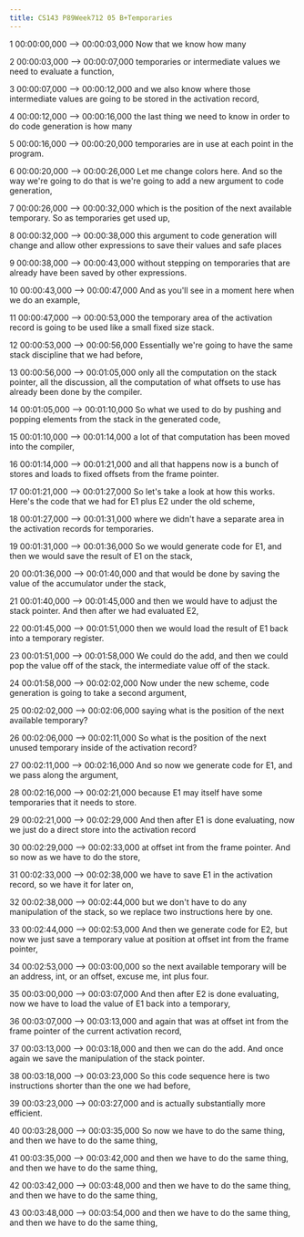 ```yaml
---
title: CS143 P89Week712 05 B+Temporaries
---
```


1
00:00:00,000 --> 00:00:03,000
Now that we know how many

2
00:00:03,000 --> 00:00:07,000
temporaries or intermediate values we need to evaluate a function,

3
00:00:07,000 --> 00:00:12,000
and we also know where those intermediate values are going to be stored in the activation record,

4
00:00:12,000 --> 00:00:16,000
the last thing we need to know in order to do code generation is how many

5
00:00:16,000 --> 00:00:20,000
temporaries are in use at each point in the program.

6
00:00:20,000 --> 00:00:26,000
Let me change colors here. And so the way we're going to do that is we're going to add a new argument to code generation,

7
00:00:26,000 --> 00:00:32,000
which is the position of the next available temporary. So as temporaries get used up,

8
00:00:32,000 --> 00:00:38,000
this argument to code generation will change and allow other expressions to save their values and safe places

9
00:00:38,000 --> 00:00:43,000
without stepping on temporaries that are already have been saved by other expressions.

10
00:00:43,000 --> 00:00:47,000
And as you'll see in a moment here when we do an example,

11
00:00:47,000 --> 00:00:53,000
the temporary area of the activation record is going to be used like a small fixed size stack.

12
00:00:53,000 --> 00:00:56,000
Essentially we're going to have the same stack discipline that we had before,

13
00:00:56,000 --> 00:01:05,000
only all the computation on the stack pointer, all the discussion, all the computation of what offsets to use has already been done by the compiler.

14
00:01:05,000 --> 00:01:10,000
So what we used to do by pushing and popping elements from the stack in the generated code,

15
00:01:10,000 --> 00:01:14,000
a lot of that computation has been moved into the compiler,

16
00:01:14,000 --> 00:01:21,000
and all that happens now is a bunch of stores and loads to fixed offsets from the frame pointer.

17
00:01:21,000 --> 00:01:27,000
So let's take a look at how this works. Here's the code that we had for E1 plus E2 under the old scheme,

18
00:01:27,000 --> 00:01:31,000
where we didn't have a separate area in the activation records for temporaries.

19
00:01:31,000 --> 00:01:36,000
So we would generate code for E1, and then we would save the result of E1 on the stack,

20
00:01:36,000 --> 00:01:40,000
and that would be done by saving the value of the accumulator under the stack,

21
00:01:40,000 --> 00:01:45,000
and then we would have to adjust the stack pointer. And then after we had evaluated E2,

22
00:01:45,000 --> 00:01:51,000
then we would load the result of E1 back into a temporary register.

23
00:01:51,000 --> 00:01:58,000
We could do the add, and then we could pop the value off of the stack, the intermediate value off of the stack.

24
00:01:58,000 --> 00:02:02,000
Now under the new scheme, code generation is going to take a second argument,

25
00:02:02,000 --> 00:02:06,000
saying what is the position of the next available temporary?

26
00:02:06,000 --> 00:02:11,000
So what is the position of the next unused temporary inside of the activation record?

27
00:02:11,000 --> 00:02:16,000
And so now we generate code for E1, and we pass along the argument,

28
00:02:16,000 --> 00:02:21,000
because E1 may itself have some temporaries that it needs to store.

29
00:02:21,000 --> 00:02:29,000
And then after E1 is done evaluating, now we just do a direct store into the activation record

30
00:02:29,000 --> 00:02:33,000
at offset int from the frame pointer. And so now as we have to do the store,

31
00:02:33,000 --> 00:02:38,000
we have to save E1 in the activation record, so we have it for later on,

32
00:02:38,000 --> 00:02:44,000
but we don't have to do any manipulation of the stack, so we replace two instructions here by one.

33
00:02:44,000 --> 00:02:53,000
And then we generate code for E2, but now we just save a temporary value at position at offset int from the frame pointer,

34
00:02:53,000 --> 00:03:00,000
so the next available temporary will be an address, int, or an offset, excuse me, int plus four.

35
00:03:00,000 --> 00:03:07,000
And then after E2 is done evaluating, now we have to load the value of E1 back into a temporary,

36
00:03:07,000 --> 00:03:13,000
and again that was at offset int from the frame pointer of the current activation record,

37
00:03:13,000 --> 00:03:18,000
and then we can do the add. And once again we save the manipulation of the stack pointer.

38
00:03:18,000 --> 00:03:23,000
So this code sequence here is two instructions shorter than the one we had before,

39
00:03:23,000 --> 00:03:27,000
and is actually substantially more efficient.

40
00:03:28,000 --> 00:03:35,000
So now we have to do the same thing, and then we have to do the same thing,

41
00:03:35,000 --> 00:03:42,000
and then we have to do the same thing, and then we have to do the same thing,

42
00:03:42,000 --> 00:03:48,000
and then we have to do the same thing, and then we have to do the same thing,

43
00:03:48,000 --> 00:03:54,000
and then we have to do the same thing, and then we have to do the same thing,


